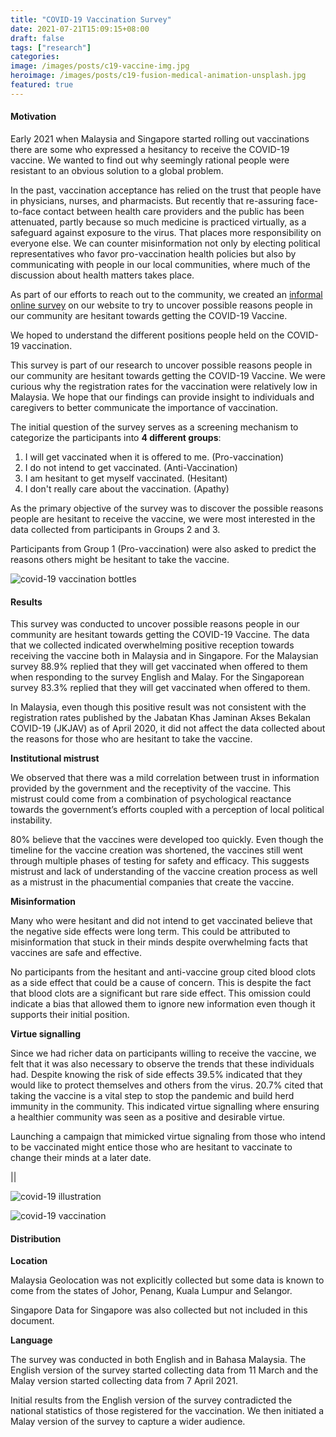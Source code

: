 ```yaml
---
title: "COVID-19 Vaccination Survey"
date: 2021-07-21T15:09:15+08:00
draft: false
tags: ["research"]
categories:
image: /images/posts/c19-vaccine-img.jpg
heroimage: /images/posts/c19-fusion-medical-animation-unsplash.jpg
featured: true
---
```


#### Motivation

Early 2021 when Malaysia and Singapore started rolling out vaccinations there are some who expressed a hesitancy to receive the COVID-19 vaccine. We wanted to find out why seemingly rational people were resistant to an obvious solution to a global problem.

In the past, vaccination acceptance has relied on the trust that people have in physicians, nurses, and pharmacists. But recently that re-assuring face-to-face contact between health care providers and the public has been attenuated, partly because so much medicine is practiced virtually, as a safeguard against exposure to the virus. That places more responsibility on everyone else. We can counter misinformation not only by electing political representatives who favor pro-vaccination health policies but also by communicating with people in our local communities, where much of the discussion about health matters takes place.

As part of our efforts to reach out to the community, we created an [informal online survey](/https://vaccination.komunity.design/) on our website to try to uncover possible reasons people in our community are hesitant towards getting the COVID-19 Vaccine.

We hoped to understand the different positions people held on the COVID-19 vaccination.

This survey is part of our research to uncover possible reasons people in our community are hesitant towards getting the COVID-19 Vaccine. We were curious why the registration rates for the vaccination were relatively low in Malaysia. We hope that our findings can provide insight to individuals and caregivers to better communicate the importance of vaccination.

The initial question of the survey serves as a screening mechanism to categorize 
the participants into **4 different groups**:



1. I will get vaccinated when it is offered to me. 	 (Pro-vaccination)  
2. I do not intend to get vaccinated.			  	 (Anti-Vaccination) 
3. I am hesitant to get myself vaccinated.		  	 (Hesitant)         
4. I don't really care about the vaccination.	  	 (Apathy)           


As the primary objective of the survey was to discover the possible reasons people 
are hesitant to receive the vaccine, we were most interested in the data collected 
from participants in Groups 2 and 3.

Participants from Group 1 (Pro-vaccination) were also asked to predict the reasons 
others might be hesitant to take the vaccine.

![covid-19 vaccination bottles](/images/posts/c19-daniel-schludi-unsplash.jpg "Photo by Daniel Schludi on Unsplash")

#### Results

This survey was conducted to uncover possible reasons people in our community are hesitant towards getting the COVID-19 Vaccine. The data that we collected indicated overwhelming positive reception towards receiving the vaccine both in Malaysia and in Singapore. For the Malaysian survey 88.9% replied that they will get vaccinated when offered to them when responding to the survey English and Malay. For the Singaporean survey 83.3% replied that they will get vaccinated when offered to them. 

In Malaysia, even though this positive result was not consistent with the registration rates published by the Jabatan Khas Jaminan Akses Bekalan COVID-19 (JKJAV) as of April 2020, it did not affect the data collected about the reasons for those who are hesitant to take the vaccine.

**Institutional mistrust**

We observed that there was a mild correlation between trust in information provided by the government and the receptivity of the vaccine. This mistrust could come from a combination of psychological reactance towards the government’s efforts coupled with a perception of local political instability.

80% believe that the vaccines were developed too quickly. Even though the timeline for the vaccine creation was shortened, the vaccines still went through multiple phases of testing for safety and efficacy. This suggests mistrust and lack of understanding of the vaccine creation process as well as a mistrust in the phacumential companies that create the vaccine.

**Misinformation**

Many who were hesitant and did not intend to get vaccinated believe that the negative side effects were long term. This could be attributed to misinformation that stuck in their minds despite overwhelming facts that vaccines are safe and effective.

No participants from the hesitant and anti-vaccine group cited blood clots as a side effect that could be a cause of concern. This is despite the fact that blood clots are a significant but rare side effect. This omission could indicate a bias that allowed them to ignore new information even though it supports their initial position.

**Virtue signalling**

Since we had richer data on participants willing to receive the vaccine, we felt that it was also necessary to observe the trends that these individuals had. Despite knowing the risk of side effects 39.5% indicated that they would like to protect themselves and others from the virus. 20.7% cited that taking the vaccine is a vital step to stop the pandemic and build herd immunity in the community. This indicated virtue signalling where ensuring a healthier community was seen as a positive and desirable virtue.

Launching a campaign that mimicked virtue signaling from those who intend to be vaccinated might entice those who are hesitant to vaccinate to change their minds at a later date.



||

![covid-19 illustration](/images/posts/c19-covid-large.jpg)

![covid-19 vaccination](/images/posts/c19-cdc-unsplash.jpg "Photo by CDC on Unsplash")



#### Distribution

**Location**

Malaysia 
Geolocation was not explicitly collected but some data is known to come from the states of Johor, Penang, Kuala Lumpur and Selangor.

Singapore
Data for Singapore was also collected but not included in this document.

**Language**

The survey was conducted in both English and in Bahasa Malaysia.
The English version of the survey started collecting data from 11 March and the Malay version started collecting data from 7 April 2021.

Initial results from the English version of the survey contradicted the national statistics of those registered for the vaccination. We then initiated a Malay version of the survey to capture a wider audience. 







